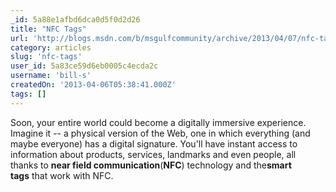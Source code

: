 ```yaml
---
_id: 5a88e1afbd6dca0d5f0d2d26
title: "NFC Tags"
url: 'http://blogs.msdn.com/b/msgulfcommunity/archive/2013/04/07/nfc-tags.aspx'
category: articles
slug: 'nfc-tags'
user_id: 5a83ce59d6eb0005c4ecda2c
username: 'bill-s'
createdOn: '2013-04-06T05:38:41.000Z'
tags: []
---
```


Soon, your entire world could become a digitally immersive experience. Imagine it -- a physical version of the Web, one in which everything (and maybe everyone) has a digital signature. You'll have instant access to information about products, services, landmarks and even people, all thanks to <strong>near field communication</strong>(<strong>NFC</strong>) technology and the<strong>smart tags</strong> that work with NFC.
